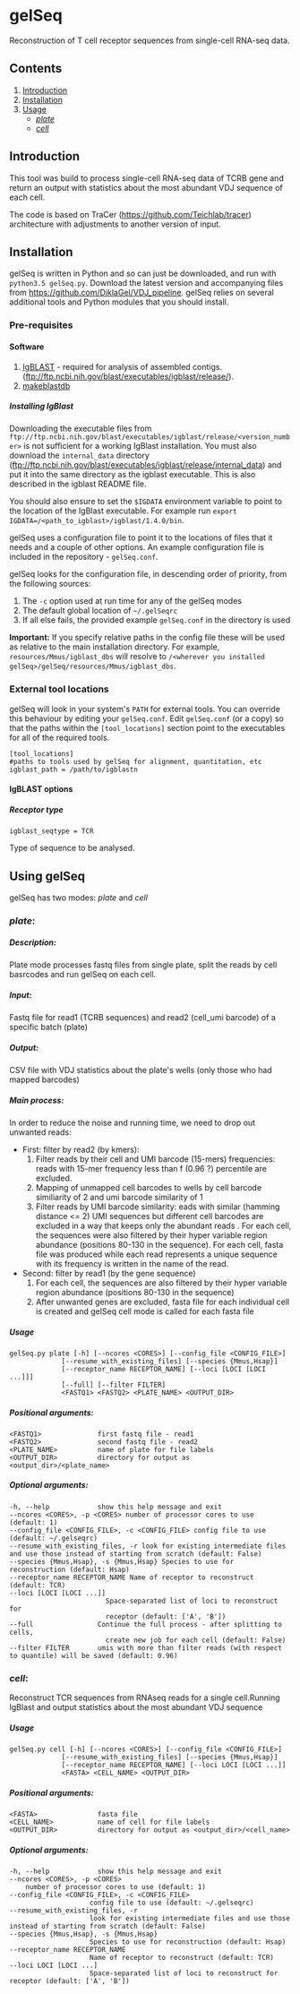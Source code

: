 # gelSeq
Reconstruction of T cell receptor sequences from single-cell RNA-seq data.

## Contents ##
1. [Introduction](#introduction)
2. [Installation](#installation)
3. [Usage](#using-gelSeq)
    - [*plate*](#plate)
    - [*cell*](#cell)


## Introduction
This tool was build to process single-cell RNA-seq data of TCRB gene and return an output with statistics about the most abundant VDJ sequence of each cell. 

The code is based on TraCer (https://github.com/Teichlab/tracer) architecture with adjustments to another version of input.


## Installation
gelSeq is written in Python and so can just be downloaded, and run with `python3.5 gelSeq.py`.
Download the latest version and accompanying files from https://github.com/DiklaGel/VDJ_pipeline. 
gelSeq relies on several additional tools and Python modules that you should install.

### Pre-requisites

#### Software 
1. [IgBLAST](http://www.ncbi.nlm.nih.gov/igblast/faq.html#standalone) - required for analysis of assembled contigs. (ftp://ftp.ncbi.nih.gov/blast/executables/igblast/release/).
2. [makeblastdb](ftp://ftp.ncbi.nlm.nih.gov/blast/executables/blast+/LATEST/ ) 

##### Installing IgBlast 
Downloading the executable files from `ftp://ftp.ncbi.nih.gov/blast/executables/igblast/release/<version_number>` is not sufficient for a working IgBlast installation. You must also download the `internal_data` directory (ftp://ftp.ncbi.nih.gov/blast/executables/igblast/release/internal_data) and put it into the same directory as the igblast executable. This is also described in the igblast README file.

You should also ensure to set the `$IGDATA` environment variable to point to the location of the IgBlast executable. For example run `export IGDATA=/<path_to_igblast>/igblast/1.4.0/bin`.

gelSeq uses a configuration file to point it to the locations of files that it needs and a couple of other options.
An example configuration file is included in the repository - `gelSeq.conf`.

gelSeq looks for the configuration file, in descending order of priority, from the following sources:
1. The `-c` option used at run time for any of the gelSeq modes
2. The default global location of `~/.gelSeqrc`
3. If all else fails, the provided example `gelSeq.conf` in the directory is used

**Important:** If you  specify relative paths in the config file these will be used as relative to the main installation directory. For example, `resources/Mmus/igblast_dbs` will resolve to `/<wherever you installed gelSeq>/gelSeq/resources/Mmus/igblast_dbs`.

### External tool locations 
gelSeq will look in your system's `PATH` for external tools. You can override this behaviour by editing your `gelSeq.conf`.
Edit `gelSeq.conf` (or a copy) so that the paths within the `[tool_locations]` section point to the executables for all of the required tools.

	[tool_locations]
	#paths to tools used by gelSeq for alignment, quantitation, etc
	igblast_path = /path/to/igblastn

#### IgBLAST options 
##### Receptor type 
    igblast_seqtype = TCR

Type of sequence to be analysed. 

## Using gelSeq 
gelSeq has two modes: *plate* and *cell*

### *plate*:
##### Description:
Plate mode processes fastq files from single plate, split the reads by cell basrcodes and run gelSeq on each cell.
##### Input:
Fastq file for read1 (TCRB sequences) and read2 (cell_umi barcode) of a specific batch (plate)
##### Output:
CSV file with VDJ statistics about the plate's wells (only those who had mapped barcodes)
##### Main process:
In order to reduce the noise and running time, we need to drop out unwanted reads:
- First: filter by read2 (by kmers):
     1. Filter reads by their cell and UMI barcode (15-mers) frequencies: reads with 15-mer frequency less than f (0.96 ?) percentile are excluded.
     2. Mapping of unmapped cell barcodes to wells by cell barcode similiarity of 2 and umi barcode similarity of 1
     2. Filter reads by UMI barcode similarity:  eads with similar (hamming distance <= 2) UMI sequences but different cell barcodes are excluded in a way that keeps only the abundant reads
     . For each cell, the sequences were also filtered by their hyper variable region abundance (positions 80-130 in the sequence). For each cell, fasta file was produced while each read represents a unique sequence with its frequency is written in the name of the read. 
- Second: filter by read1 (by the gene sequence)
    1. For each cell, the sequences are also filtered by their hyper variable region abundance (positions 80-130 in the sequence)
    2. After unwanted genes are excluded, fasta file for each individual cell is created and gelSeq cell mode is called for each fasta file

##### Usage
    gelSeq.py plate [-h] [--ncores <CORES>] [--config_file <CONFIG_FILE>]
                 [--resume_with_existing_files] [--species {Mmus,Hsap}]
                 [--receptor_name RECEPTOR_NAME] [--loci [LOCI [LOCI ...]]]
                 [--full] [--filter FILTER]
                 <FASTQ1> <FASTQ2> <PLATE_NAME> <OUTPUT_DIR>


##### Positional arguments:
    <FASTQ1>              first fastq file - read1
    <FASTQ2>              second fastq file - read2
    <PLATE_NAME>          name of plate for file labels
    <OUTPUT_DIR>          directory for output as <output_dir>/<plate_name>

##### Optional arguments:
    -h, --help            show this help message and exit
    --ncores <CORES>, -p <CORES> number of processor cores to use (default: 1)
    --config_file <CONFIG_FILE>, -c <CONFIG_FILE> config file to use (default: ~/.gelseqrc)
    --resume_with_existing_files, -r look for existing intermediate files and use those instead of starting from scratch (default: False)
    --species {Mmus,Hsap}, -s {Mmus,Hsap} Species to use for reconstruction (default: Hsap)
    --receptor_name RECEPTOR_NAME Name of receptor to reconstruct (default: TCR)
    --loci [LOCI [LOCI ...]]
                            Space-separated list of loci to reconstruct for
                            receptor (default: ['A', 'B'])
    --full                Continue the full process - after splitting to cells,
                            create new job for each cell (default: False)
    --filter FILTER       umis with more than filter reads (with respect to quantile) will be saved (default: 0.96)
 
### *cell*:
Reconstruct TCR sequences from RNAseq reads for a single cell.Running IgBlast and output statistics about the most abundant VDJ sequence
  
##### Usage
    gelSeq.py cell [-h] [--ncores <CORES>] [--config_file <CONFIG_FILE>]
                 [--resume_with_existing_files] [--species {Mmus,Hsap}]
                 [--receptor_name RECEPTOR_NAME] [--loci LOCI [LOCI ...]]
                 <FASTA> <CELL_NAME> <OUTPUT_DIR>

##### Positional arguments:
    <FASTA>               fasta file
    <CELL_NAME>           name of cell for file labels
    <OUTPUT_DIR>          directory for output as <output_dir>/<cell_name>

##### Optional arguments:
    -h, --help            show this help message and exit
    --ncores <CORES>, -p <CORES> 
        number of processor cores to use (default: 1)
    --config_file <CONFIG_FILE>, -c <CONFIG_FILE>
                        config file to use (default: ~/.gelseqrc)
    --resume_with_existing_files, -r
                        look for existing intermediate files and use those instead of starting from scratch (default: False)
    --species {Mmus,Hsap}, -s {Mmus,Hsap}
                        Species to use for reconstruction (default: Hsap)
    --receptor_name RECEPTOR_NAME
                        Name of receptor to reconstruct (default: TCR)
    --loci LOCI [LOCI ...]
                        Space-separated list of loci to reconstruct for receptor (default: ['A', 'B'])


